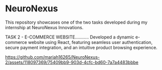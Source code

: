 # NeuroNexus
This repository showcases one of the two tasks developed during my internship at NeuroNexus Innovations.

TASK 2 - E-COMMERCE WEBSITE...........
Developed a dynamic e-commerce website using React, featuring seamless user authentication, secure payment integration, and an intuitive product browsing experience.





https://github.com/mariah16265/NeuroNexus-2/assets/118097369/75409bb9-903d-4cfc-bd60-7a7a4483bbbe





